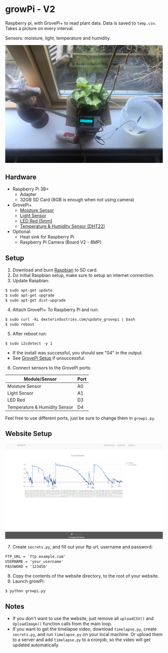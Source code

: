 # growPi - V2

Raspberry pi, with GrovePi+ to read plant data. Data is saved to `temp.csv`. Takes a picture on every interval.

Sensors: moisture, light, temperature and humidity.

![growPi](/images/plantsense.jpg)

## Hardware

- Raspberry Pi 3B+
  - Adapter
  - 32GB SD Card (8GB is enough when not using camera)
- GrovePi+
  - [Moisture Sensor](http://wiki.seeedstudio.com/Grove-Moisture_Sensor/)
  - [Light Sensor](http://wiki.seeedstudio.com/Grove-Light_Sensor/)
  - [LED Red (5mm)](http://wiki.seeedstudio.com/Grove-Red_LED/)
  - [Temperature & Humidity Sensor (DHT22)](http://wiki.seeedstudio.com/Grove-Temperature_and_Humidity_Sensor_Pro/)
- Optional:
  - Heat sink for Raspberry Pi
  - Raspberry Pi Camera (Board V2 - 8MP)

## Setup

1. Download and burn [Raspbian](https://www.raspberrypi.org/downloads/raspbian/) to SD card.
2. Do initial Raspbian setup, make sure to setup an internet connection.
3. Update Raspbian:
```
$ sudo apt-get update
$ sudo apt-get upgrade
$ sudo apt-get dist-upgrade
```
4. Attach GrovePi+ To Raspberry Pi and run:
```
$ sudo curl -kL dexterindustries.com/update_grovepi | bash
$ sudo reboot
```
5. After reboot run:
```
$ sudo i2cdetect -y 1
```
- If the install was successful, you should see "04" in the output.
- See [GrovePi Setup](https://www.dexterindustries.com/GrovePi/get-started-with-the-grovepi/setting-software/) if unsuccessful.
6. Connect sensors to the GrovePi ports:

| Module/Sensor                  | Port  |
| -------------------------------|-------|
| Moisture Sensor                | A0    |
| Light Sensor                   | A1    |
| LED Red                        | D3    |
| Temperature & Humidity Sensor  | D4    |

Feel free to use different ports, just be sure to change them in `growpi.py`.

## Website Setup
![website screenshot](/images/webscreenshot.jpg)

7. Create `secrets.py`, and fill out your ftp url, username and password:
```
FTP_URL = 'ftp.example.com'
USERNAME = 'your_username'
PASSWORD = '123456'
```
8. Copy the contents of the website directory, to the root of your website.
9. Launch growPi:
```
$ python growpi.py
```

## Notes

- If you don't want to use the website, just remove all `uploadCSV()` and `UploadImage()` function calls from the main loop.
- If you want to get the timelapse video, download `timelapse.py`, create `secrets.py`, and run `timelapse.py` on your local machine.
Or upload them to a server and add `timelapse.py` to a cronjob, so the video will get updated automatically.
